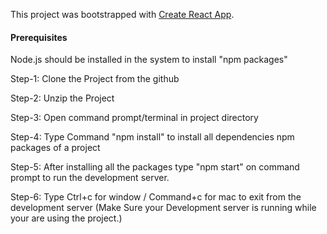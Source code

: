 This project was bootstrapped with [Create React App](https://github.com/facebook/create-react-app).
#### Prerequisites ###
Node.js should be installed in the system to install "npm packages"

Step-1: Clone the Project from the github

Step-2: Unzip the Project

Step-3: Open command prompt/terminal in project directory

Step-4: Type Command "npm install" to install all dependencies npm packages of a project

Step-5: After installing all the packages type "npm start" on command prompt to run the development server.

Step-6: Type Ctrl+c for window / Command+c for mac to exit from the development server 
(Make Sure your Development server is running while your are using the project.)
